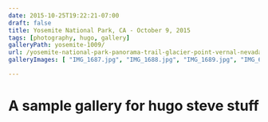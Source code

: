```yaml
---
date: 2015-10-25T19:22:21-07:00
draft: false
title: Yosemite National Park, CA - October 9, 2015
tags: [photography, hugo, gallery]
galleryPath: yosemite-1009/
url: /yosemite-national-park-panorama-trail-glacier-point-vernal-nevada-fall/
galleryImages: [ "IMG_1687.jpg", "IMG_1688.jpg", "IMG_1689.jpg", "IMG_6330.jpg", "IMG_6331.jpg", "IMG_6332.jpg", "IMG_6333.jpg", "IMG_6335.jpg", "IMG_6336.jpg", "IMG_6338.jpg", "IMG_6344.jpg", "IMG_6346.jpg", "IMG_6347.jpg", "IMG_6348.jpg", "IMG_6349.jpg", "IMG_6350.jpg", "IMG_6352.jpg", "IMG_6353.jpg", "IMG_6354.jpg", "IMG_6355.jpg", "IMG_6356.jpg", "IMG_6360.jpg", "IMG_6364.jpg", "IMG_6365.jpg", "IMG_6368.jpg", "IMG_6369.jpg", "IMG_6374.jpg", "IMG_6375.jpg", "IMG_6377.jpg", "IMG_6382.jpg", "IMG_6389.jpg", "IMG_6406-Edit.jpg", "IMG_6408.jpg", "IMG_6409-2.jpg", "IMG_6409.jpg", "IMG_6413.jpg", "IMG_6420.jpg", "IMG_6423.jpg", "IMG_6424-Edit.jpg", "IMG_6427.jpg", "IMG_6430.jpg", "IMG_6431.jpg", "IMG_6432.jpg", "IMG_6433.jpg", "IMG_6434.jpg", "IMG_6435.jpg", "IMG_6438.jpg", "IMG_6439.jpg", "IMG_6441.jpg", "IMG_6449.jpg", "IMG_6451.jpg", "IMG_6452.jpg", "IMG_6458.jpg", "IMG_6459.jpg", "IMG_6460.jpg", "IMG_6461.jpg", "IMG_6464.jpg", "IMG_6465.jpg", "IMG_6467.jpg", "IMG_6470.jpg", "IMG_6471-Edit.jpg", "IMG_6475.jpg", "IMG_6476.jpg", "IMG_6477.jpg", "IMG_6481.jpg", "IMG_6484.jpg", "IMG_6485.jpg", "IMG_6486.jpg", "IMG_6488.jpg", "IMG_6492.jpg", "IMG_6494.jpg", "IMG_6495.jpg", "IMG_6499.jpg", "IMG_6501.jpg", "IMG_6502.jpg", "IMG_6503.jpg", "IMG_6504-Edit.jpg", "IMG_6509-Edit.jpg", "IMG_6513.jpg", "IMG_6515.jpg", "IMG_6519.jpg", "IMG_6520.jpg", "IMG_6523.jpg", "IMG_6527.jpg", "IMG_6528.jpg", "IMG_6529.jpg", "IMG_6531.jpg", "IMG_6534.jpg" ]

---
```


# A sample gallery for hugo steve stuff 
